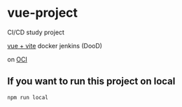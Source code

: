 # vue-project

CI/CD study project

[vue + vite](https://ko.vuejs.org/guide/quick-start.html#creating-a-vue-application)
docker
jenkins (DooD)

on [OCI](https://www.oracle.com/kr/cloud/)

## If you want to run this project on local

```sh
npm run local
```
